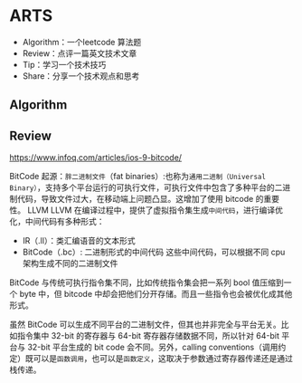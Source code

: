 # ARTS
- Algorithm：一个leetcode 算法题
- Review：点评一篇英文技术文章
- Tip：学习一个技术技巧
- Share：分享一个技术观点和思考


## Algorithm



## Review

https://www.infoq.com/articles/ios-9-bitcode/

BitCode
起源：`胖二进制文件`（fat binaries）:也称为`通用二进制（Universal Binary）`，支持多个平台运行的可执行文件，可执行文件中包含了多种平台的二进制代码，导致文件过大，在移动端上问题凸显。这增加了使用 bitcode 的重要性。
LLVM
LLVM 在编译过程中，提供了虚拟指令集生成`中间代码`，进行编译优化，中间代码有多种形式：
- IR（.ll）：类汇编语音的文本形式
- BitCode（.bc）: 二进制形式的中间代码
这些中间代码，可以根据不同 cpu 架构生成不同的二进制文件

BitCode 与传统可执行指令集不同，比如传统指令集会把一系列 bool 值压缩到一个 byte 中，但 bitcode 中却会把他们分开存储。而且一些指令也会被优化成其他形式。

虽然 BitCode 可以生成不同平台的二进制文件，但其也并非完全与平台无关。比如指令集中 32-bit 的寄存器与 64-bit 寄存器存储数据不同，所以针对 64-bit 平台与 32-bit 平台生成的 bit code 会不同。另外，calling conventions（调用约定）既可以是`函数调用`，也可以是`函数定义`，这取决于参数通过寄存器传递还是通过栈传递。
